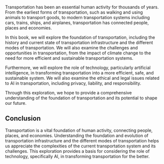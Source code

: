 
Transportation has been an essential human activity for thousands of years. From the earliest forms of transportation, such as walking and using animals to transport goods, to modern transportation systems including cars, trains, ships, and airplanes, transportation has connected people, places and economies.

In this book, we will explore the foundation of transportation, including the history and current state of transportation infrastructure and the different modes of transportation. We will also examine the challenges and opportunities in transportation, from the impact of climate change to the need for more efficient and sustainable transportation systems.

Furthermore, we will explore the role of technology, particularly artificial intelligence, in transforming transportation into a more efficient, safe, and sustainable system. We will also examine the ethical and legal issues related to AI in transportation, including privacy, liability, and responsibility.

Through this exploration, we hope to provide a comprehensive understanding of the foundation of transportation and its potential to shape our future.

Conclusion
----------

Transportation is a vital foundation of human activity, connecting people, places, and economies. Understanding the foundation and evolution of transportation infrastructure and the different modes of transportation helps us appreciate the complexities of the current transportation system and its challenges. This exploration provides a basis for considering the role of technology, specifically AI, in transforming transportation for the better.
